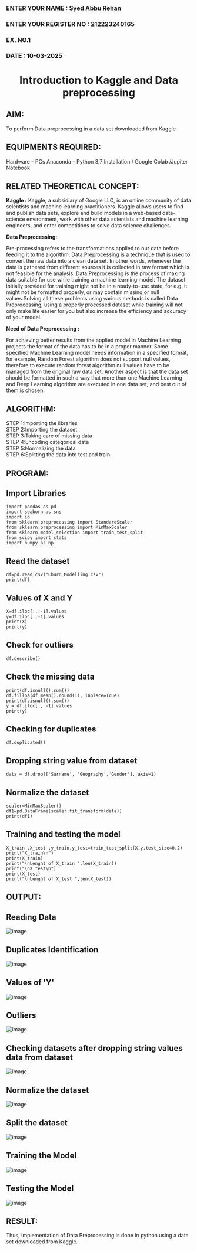 <H3>ENTER YOUR NAME : Syed Abbu Rehan</H3>
<H3>ENTER YOUR REGISTER NO : 212223240165</H3>
<H3>EX. NO.1</H3>
<H3>DATE : 10-03-2025</H3>
<H1 ALIGN =CENTER> Introduction to Kaggle and Data preprocessing</H1>

## AIM:

To perform Data preprocessing in a data set downloaded from Kaggle

## EQUIPMENTS REQUIRED:
Hardware – PCs
Anaconda – Python 3.7 Installation / Google Colab /Jupiter Notebook

## RELATED THEORETICAL CONCEPT:

**Kaggle :**
Kaggle, a subsidiary of Google LLC, is an online community of data scientists and machine learning practitioners. Kaggle allows users to find and publish data sets, explore and build models in a web-based data-science environment, work with other data scientists and machine learning engineers, and enter competitions to solve data science challenges.

**Data Preprocessing:**

Pre-processing refers to the transformations applied to our data before feeding it to the algorithm. Data Preprocessing is a technique that is used to convert the raw data into a clean data set. In other words, whenever the data is gathered from different sources it is collected in raw format which is not feasible for the analysis.
Data Preprocessing is the process of making data suitable for use while training a machine learning model. The dataset initially provided for training might not be in a ready-to-use state, for e.g. it might not be formatted properly, or may contain missing or null values.Solving all these problems using various methods is called Data Preprocessing, using a properly processed dataset while training will not only make life easier for you but also increase the efficiency and accuracy of your model.

**Need of Data Preprocessing :**

For achieving better results from the applied model in Machine Learning projects the format of the data has to be in a proper manner. Some specified Machine Learning model needs information in a specified format, for example, Random Forest algorithm does not support null values, therefore to execute random forest algorithm null values have to be managed from the original raw data set.
Another aspect is that the data set should be formatted in such a way that more than one Machine Learning and Deep Learning algorithm are executed in one data set, and best out of them is chosen.


## ALGORITHM:
STEP 1:Importing the libraries<BR>
STEP 2:Importing the dataset<BR>
STEP 3:Taking care of missing data<BR>
STEP 4:Encoding categorical data<BR>
STEP 5:Normalizing the data<BR>
STEP 6:Splitting the data into test and train<BR>

##  PROGRAM:
## Import Libraries
```
import pandas as pd
import seaborn as sns
import io
from sklearn.preprocessing import StandardScaler
from sklearn.preprocessing import MinMaxScaler
from sklearn.model_selection import train_test_split
from scipy import stats
import numpy as np
```
## Read the dataset
```
df=pd.read_csv("Churn_Modelling.csv")
print(df)
```
## Values of X and Y
```
X=df.iloc[:,:-1].values
y=df.iloc[:,-1].values
print(X)
print(y)
```
## Check for outliers
```
df.describe()
```
## Check the missing data
```
print(df.isnull().sum())
df.fillna(df.mean().round(1), inplace=True)
print(df.isnull().sum())
y = df.iloc[:, -1].values
print(y)
```
## Checking for duplicates
```
df.duplicated()
```
## Dropping string value from dataset
```
data = df.drop(['Surname', 'Geography','Gender'], axis=1)
```
## Normalize the dataset
```
scaler=MinMaxScaler()
df1=pd.DataFrame(scaler.fit_transform(data))
print(df1)
```
## Training and testing the model
```
X_train ,X_test ,y_train,y_test=train_test_split(X,y,test_size=0.2)
print("X_train\n")
print(X_train)
print("\nLenght of X_train ",len(X_train))
print("\nX_test\n")
print(X_test)
print("\nLenght of X_test ",len(X_test))
```
## OUTPUT:
## Reading Data
![image](https://github.com/user-attachments/assets/ab4d674e-c2b0-4c31-9cd6-13bc6c9a6c6e)
## Duplicates Identification
![image](https://github.com/user-attachments/assets/4cee307e-652c-4b55-8223-cbf2c87a73b0)
## Values of 'Y'
![image](https://github.com/user-attachments/assets/0abacebf-b5f5-483e-9710-a40dffef20a5)
## Outliers
![image](https://github.com/user-attachments/assets/cf76f74a-2243-4aac-8218-f08121735ecf)
## Checking datasets after dropping string values data from dataset
![image](https://github.com/user-attachments/assets/754e830b-5933-4767-97a6-49366ce2724f)
## Normalize the dataset
![image](https://github.com/user-attachments/assets/4029d204-8e67-4508-b489-464bc4102f7f)
## Split the dataset
![image](https://github.com/user-attachments/assets/564e15a0-263d-43d0-952f-cbbf15e42f7e)
## Training the Model
![image](https://github.com/user-attachments/assets/b4da8a5d-e215-4b97-a4ad-c280844019f3)
## Testing the Model
![image](https://github.com/user-attachments/assets/11ebc34e-48ed-4988-84ce-8106841c56a7)

## RESULT:
Thus, Implementation of Data Preprocessing is done in python  using a data set downloaded from Kaggle.


